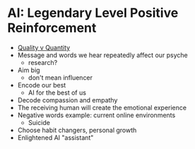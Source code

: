 AI: Legendary Level Positive Reinforcement
===

- [Quality v Quantity](ai-quality-v-quantity.md)
- Message and words we hear repeatedly affect our psyche
    - research?
- Aim big
    - don't mean influencer
- Encode our best
    - AI for the best of us
- Decode compassion and empathy
- The receiving human will create the emotional experience
- Negative words example: current online environments
    - Suicide
- Choose habit changers, personal growth
- Enlightened AI "assistant" 



